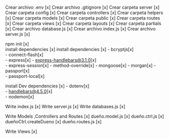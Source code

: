  Crear archivo .env [x]
 Crear archivo .gitignore [x]
  Crear carpeta server [x]
    Crear carpeta config [x]
    Crear carpeta controllers [x]
    Crear carpeta helpers [x]
    Crear carpeta models [x]
    Crear carpeta public [x]
    Crear carpeta routes [x]
    Crear carpeta views [x]
      Crear carpeta layouts [x]
      Crear carpeta partials [x]
    Crear archivo database.js [x]
    Crear archivo index.js [x]
    Crear archivo server.js [x]
<!-- ======================================== -->
npm init [x]    
install dependencies [x]
  install dependencies [x]
    - bcryptjs[x]    
    - connect-flash[x]    
    - express[x]
    - express-handlebars@3.1.0[x]    
    - express-session[x]
    - method-override[x] 
    - mongoose[x]
    - morgan[x]
    - passport[x]   
    - passport-local[x]    
  
  install Dev dependencies [x]
    - dotenv[x]    
    - handlebars@4.5.0[x]    
    - nodemon[x]
<!-- ======================================= -->
Write index.js [x]
  Write server.js [x]
  Write databases.js [x]

<!-- ======================================= -->
Write Models ,Controllers and Routes [x]
  dueño.model.js [x]
  dueño.ctrl.js [x]
    dueñoCtrl.createDueno [x]
  dueño.routes.js [x]


<!-- ======================================= -->


<!-- ======================================= -->
Write Views [x]